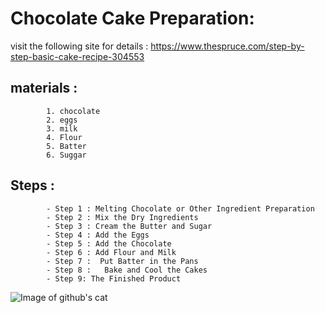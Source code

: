 # Chocolate Cake Preparation:

visit the following site for details :  https://www.thespruce.com/step-by-step-basic-cake-recipe-304553

## materials : 
			1. chocolate
			2. eggs
			3. milk
			4. Flour
			5. Batter
			6. Suggar 

## Steps :
			- Step 1 : Melting Chocolate or Other Ingredient Preparation
			- Step 2 : Mix the Dry Ingredients
			- Step 3 : Cream the Butter and Sugar
			- Step 4 : Add the Eggs
			- Step 5 : Add the Chocolate
			- Step 6 : Add Flour and Milk
			- Step 7 :  Put Batter in the Pans
			- Step 8 :   Bake and Cool the Cakes
			- Step 9: The Finished Product

![Image of github's cat](/images/Chocolate_Cake.jpg)
